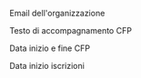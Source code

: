 
Email dell'organizzazione

Testo di accompagnamento CFP

Data inizio e fine CFP

Data inizio iscrizioni

